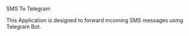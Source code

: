 SMS To Telegram

This Application is designed to forward incoming SMS messages using Telegram Bot. 
